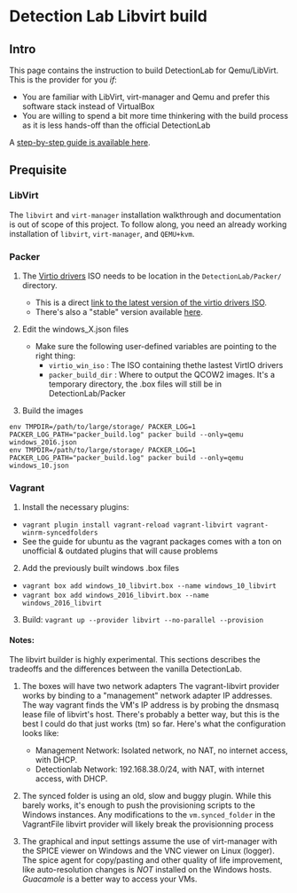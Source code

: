 # Detection Lab Libvirt build

## Intro

This page contains the instruction to build DetectionLab for Qemu/LibVirt. This is the provider for you *if*:
* You are familiar with LibVirt, virt-manager and Qemu and prefer this software stack instead of VirtualBox
* You are willing to spend a bit more time thinkering with the build process as it is less hands-off than the official DetectionLab

A [step-by-step guide is available here](https://selorasec.wordpress.com/2019/12/03/ad-in-a-box-for-pocs-and-iocs-on-the-cheap-detectionlab-on-libvirt/#Setting_Up_Vagrant).

## Prequisite
### LibVirt

The `libvirt` and `virt-manager` installation walkthrough and documentation is out of scope of this project. To follow along, you need an already working installation of `libvirt`, `virt-manager`, and `QEMU+kvm`. 

### Packer

1.  The [Virtio drivers](https://docs.fedoraproject.org/en-US/quick-docs/creating-windows-virtual-machines-using-virtio-drivers/) ISO needs to be location in the `DetectionLab/Packer/` directory.   

    * This is a direct [link to the latest version of the virtio drivers ISO](https://fedorapeople.org/groups/virt/virtio-win/direct-downloads/latest-virtio/virtio-win.iso).   
    * There's also a "stable" version available [here](https://fedorapeople.org/groups/virt/virtio-win/direct-downloads/stable-virtio/virtio-win.iso).  

2. Edit the windows_X.json files
    * Make sure the following user-defined variables are pointing to the right thing:
         * `virtio_win_iso` : The ISO containing thethe lastest VirtIO drivers
         * `packer_build_dir` : Where to output the QCOW2 images. It's a temporary directory, the .box files will still be in DetectionLab/Packer

3. Build the images
```
env TMPDIR=/path/to/large/storage/ PACKER_LOG=1 PACKER_LOG_PATH="packer_build.log" packer build --only=qemu windows_2016.json
env TMPDIR=/path/to/large/storage/ PACKER_LOG=1 PACKER_LOG_PATH="packer_build.log" packer build --only=qemu windows_10.json
```

### Vagrant
1. Install the necessary plugins:
* `vagrant plugin install vagrant-reload vagrant-libvirt vagrant-winrm-syncedfolders`
* See the guide for ubuntu as the vagrant packages comes with a ton on unofficial & outdated plugins that will cause problems
2. Add the previously built windows .box files
* `vagrant box add windows_10_libvirt.box --name windows_10_libvirt`
* `vagrant box add windows_2016_libvirt.box --name windows_2016_libvirt`
3. Build: `vagrant up --provider libvirt --no-parallel --provision`

#### Notes: 
The libvirt builder is highly experimental. This sections describes the tradeoffs and the differences between the vanilla DetectionLab.

1. The boxes will have two network adapters
The vagrant-libvirt provider works by binding to a "management" network adapter IP addresses. The way vagrant finds the VM's IP address is by probing the dnsmasq lease file of libvirt's host. There's probably a better way, but this is the best I could do that just works (tm) so far. Here's what the configuration looks like:

    * Management Network: Isolated network, no NAT, no internet access, with DHCP.
    * Detectionlab Network: 192.168.38.0/24, with NAT, with internet access, with DHCP.

3. The synced folder is using an old, slow and buggy plugin. While this barely works, it's enough to push the provisioning scripts to the Windows instances. Any modifications to the `vm.synced_folder` in the VagrantFile libvirt provider will likely break the provisionning process

4. The graphical and input settings assume the use of virt-manager with the SPICE viewer on Windows and the VNC viewer on Linux (logger). The spice agent for copy/pasting and other quality of life improvement, like auto-resolution changes is *NOT* installed on the Windows hosts. *Guacamole* is a better way to access your VMs.

